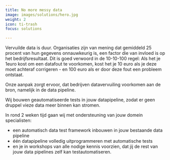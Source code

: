 ```yaml
---
title: No more messy data
image: images/solutions/hero.jpg
weight: 2
icon: ti-trash
focus: solutions

---
```

Vervuilde data is duur. Organisaties zijn van mening dat gemiddeld 25 procent van hun gegevens onnauwkeurig is, een factor die van invloed is op het bedrijfsresultaat. Dit is goed verwoord in de 10-10-100 regel: Als het je  1euro kost om een datafout te voorkomen, kost het je 10 euro als je deze moet achteraf corrigeren - en 100 euro als er door deze fout een probleem ontstaat.

Onze aanpak zorgt ervoor, dat bedrijven datavervuiling voorkomen aan de bron, namelijk in de data pipeline.

Wij bouwen geautomatiseerde tests in jouw datapipeline, zodat er geen druppel vieze data meer binnen kan stromen.

In rond 2 weken tijd gaan wij met ondersteuning van jouw domein specialisten:

* een automatisch data test framework inbouwen in jouw bestaande data pipeline
* één datapipeline volledig uitprogrammeren met automatische tests
* en je in workshops van alle nodige kennis voorzien, dat jij de rest van jouw data pipelines zelf kan testautomatiseren.